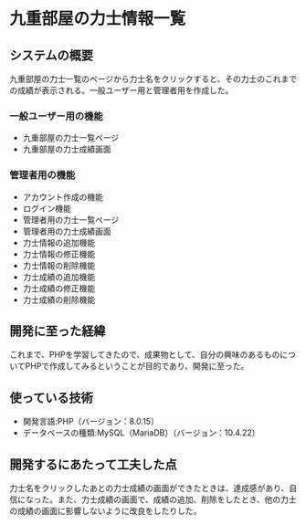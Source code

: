 # 九重部屋の力士情報一覧
## システムの概要
九重部屋の力士一覧のページから力士名をクリックすると、その力士のこれまでの成績が表示される。一般ユーザー用と管理者用を作成した。
### 一般ユーザー用の機能
- 九重部屋の力士一覧ページ
- 九重部屋の力士成績画面
### 管理者用の機能
- アカウント作成の機能
- ログイン機能
- 管理者用の力士一覧ページ
- 管理者用の力士成績画面
- 力士情報の追加機能
- 力士情報の修正機能
- 力士情報の削除機能
- 力士成績の追加機能
- 力士成績の修正機能
- 力士成績の削除機能

## 開発に至った経緯
これまで、PHPを学習してきたので、成果物として、自分の興味のあるものについてPHPで作成してみるということが目的であり、開発に至った。

## 使っている技術
- 開発言語:PHP（バージョン：8.0.15）
- データベースの種類:MySQL（MariaDB）（バージョン：10.4.22）

## 開発するにあたって工夫した点
力士名をクリックしたあとの力士成績の画面ができたときは、達成感があり、自信になった。また、力士成績の画面で、成績の追加、削除をしたとき、他の力士の成績の画面に影響しないように改良をしたりした。
